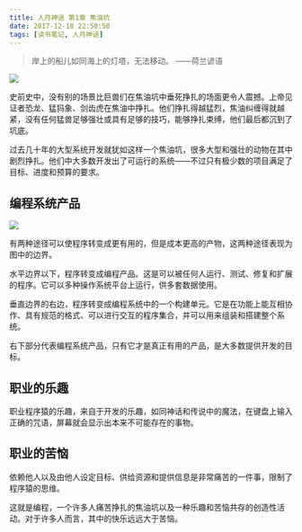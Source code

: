 ```yaml
---
title: 人月神话 第1章 焦油坑
date: 2017-12-18 22:50:50
tags: [读书笔记, 人月神话]
---
```

> 岸上的船儿如同海上的灯塔，无法移动。 ——荷兰谚语

<!--more-->

![](http://img.hb.aicdn.com/cd3134c6dcaf3df85df33d8ef319d315005377dc734b-qhu1bC_fw658)

史前史中，没有别的场景比巨兽们在焦油坑中垂死挣扎的场面更令人震撼。上帝见证者恐龙、猛犸象、剑齿虎在焦油中挣扎。他们挣扎得越猛烈，焦油纠缠得就越紧，没有任何猛兽足够强壮或具有足够的技巧，能够挣扎束缚，他们最后都沉到了坑底。

过去几十年的大型系统开发就犹如这样一个焦油坑，很多大型和强壮的动物在其中剧烈挣扎。他们中大多数开发出了可运行的系统——不过只有极少数的项目满足了目标、进度和预算的要求。

## 编程系统产品

![](http://img.hb.aicdn.com/7be65aac94a69f3ddfec4c6e9cff10cf76a38b4150ce-Etmny6_fw658)

有两种途径可以使程序转变成更有用的，但是成本更高的产物，这两种途径表现为图中的边界。

水平边界以下，程序转变成编程产品。这是可以被任何人运行、测试、修复和扩展的程序。它可以多种操作系统平台上运行，供多套数据使用。

垂直边界的右边，程序转变成编程系统中的一个构建单元。它是在功能上能互相协作、具有规范的格式、可以进行交互的程序集合，并可以用来组装和搭建整个系统。

右下部分代表编程系统产品，只有它才是真正有用的产品，是大多数提供开发的目标。

## 职业的乐趣

职业程序猿的乐趣，来自于开发的乐趣，如同神话和传说中的魔法，在键盘上输入正确的咒语，屏幕就会显示出本来不可能存在的事物。

## 职业的苦恼

依赖他人以及由他人设定目标、供给资源和提供信息是非常痛苦的一件事，限制了程序猿的思维。

这就是编程，一个许多人痛苦挣扎的焦油坑以及一种乐趣和苦恼共存的创造性活动。对于许多人而言，其中的快乐远远大于苦恼。